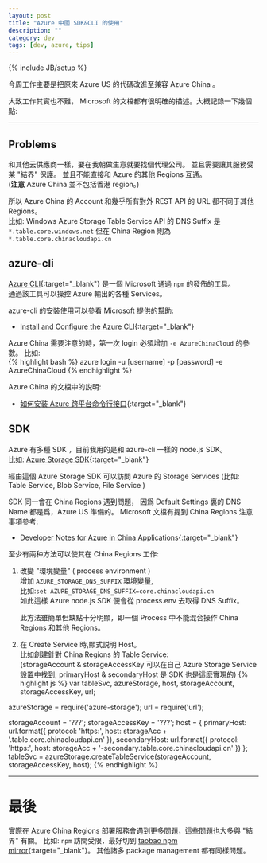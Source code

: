 ```yaml
---
layout: post
title: "Azure 中國 SDK&CLI 的使用"
description: ""
category: dev
tags: [dev, azure, tips]
---
```

{% include JB/setup %}

今周工作主要是把原來 Azure US 的代碼改進至兼容 Azure China 。

大致工作其實也不難， Microsoft 的文檔都有很明確的描述。大概記錄一下幾個點:

----

## Problems

和其他云供應商一樣，要在我朝做生意就要找個代理公司。
並且需要讓其服務受某 "結界" 保護。
並且不能直接和 Azure 的其他 Regions 互通。    
(**注意** Azure China 並不包括香港 region。)

所以 Azure China 的 Account 和幾乎所有對外 REST API 的  URL 都不同于其他 Regions。   
比如: Windows Azure Storage Table Service API 的 DNS Suffix 是 `*.table.core.windows.net`
但在 China Region 則為 `*.table.core.chinacloudapi.cn`

## azure-cli

[Azure CLI](https://www.npmjs.com/package/azure-cli){:target="_blank"} 是一個 Microsoft 
通過 `npm` 的發佈的工具。   
通過該工具可以操控 Azure 輸出的各種 Services。

azure-cli 的安裝使用可以參看 Microsoft 提供的幫助:   

- [Install and Configure the Azure CLI](https://azure.microsoft.com/en-us/documentation/articles/xplat-cli/){:target="_blank"} 

Azure China 需要注意的時，第一次 login 必須增加 `-e AzureChinaCloud` 的參數。
比如:   
{% highlight bash %}
azure login -u [username] -p [password] -e AzureChinaCloud
{% endhighlight %}

Azure China 的文檔中的説明: 

- [如何安装 Azure 跨平台命令行接口](http://www.windowsazure.cn/zh-cn/documentation/articles/xplat-cli/){:target="_blank"} 

## SDK

Azure 有多種 SDK ，目前我用的是和 azure-cli 一樣的 node.js SDK。    
比如:  [Azure Storage SDK](https://github.com/Azure/azure-storage-node){:target="_blank"} 

經由這個 Azure Storage SDK 可以訪問 Azure 的 Storage Services 
(比如: Table Service, Blob Service, File Service )

SDK 同一會在 China Regions 遇到問題，
因爲 Default Settings 裏的 DNS Name 都是爲，Azure US 準備的。
Microsoft 文檔有提到 China Regions 注意事項參考:  

- [Developer Notes for Azure in China Applications](https://msdn.microsoft.com/en-us/library/azure/Dn578439.aspx){:target="_blank"} 

至少有兩种方法可以使其在 China Regions 工作:

1. 改變 "環境變量" ( process environment )     
   增加 `AZURE_STORAGE_DNS_SUFFIX` 環境變量,    
   比如:`set AZURE_STORAGE_DNS_SUFFIX=core.chinacloudapi.cn`     
   如此這樣 Azure node.js SDK 便會從 process.env 去取得 DNS Suffix。  

   此方法雖簡單但缺點十分明顯，即一個 Process 中不能混合操作 China Regions 和其他 Regions。

2. 在 Create Service 時,顯式説明 Host。  
   比如創建針對 China Regions 的 Table Service:    
   (storageAccount & storageAccessKey 可以在自己 Azure Storage Service 設置中找到;
    primaryHost & secondaryHost 是 SDK 也是這麽實現的)
{% highlight js %}
var tableSvc, azureStorage, host, storageAccount, storageAccessKey, url;

azureStorage = require('azure-storage');
url = require('url');

storageAccount = '???';
storageAccessKey = '???';
host = {
  primaryHost: url.format({
    protocol: 'https:',
    host: storageAcc + '.table.core.chinacloudapi.cn' }),
  secondaryHost: url.format({
    protocol: 'https:',
    host: storageAcc + '-secondary.table.core.chinacloudapi.cn' })
};
tableSvc = azureStorage.createTableService(storageAccount,
  storageAccessKey, host);
{% endhighlight %}

----

# 最後

實際在 Azure China Regions 部署服務會遇到更多問題，這些問題也大多與 "結界" 有關。
比如: `npm` 訪問受限，最好切到 [taobao npm mirror](https://npm.taobao.org/){:target="_blank"}。 
其他諸多 package management 都有同樣問題。

